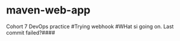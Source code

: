 # maven-web-app
Cohort 7 DevOps practice
#Trying webhook
#WHat si going on. Last commit failed?####
#
